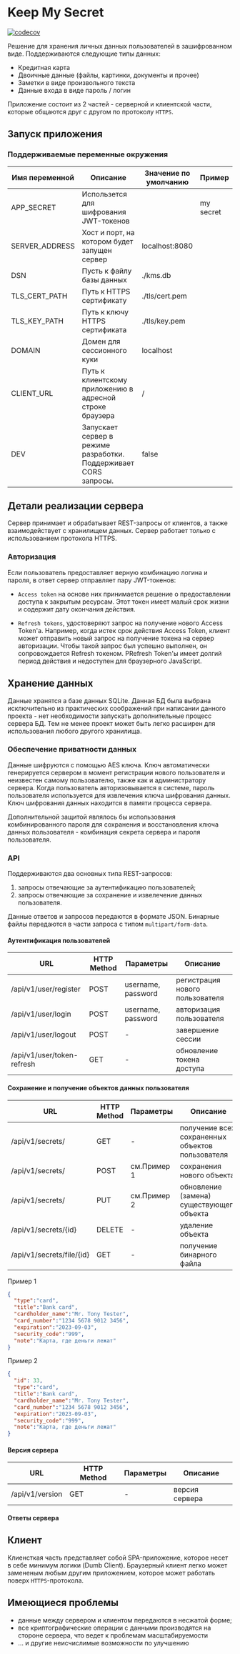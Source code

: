 # Keep My Secret #

[![codecov](https://codecov.io/gh/grafviktor/keep-my-secret/branch/master/graph/badge.svg?token=wrIL0tyQ5q)](https://codecov.io/gh/grafviktor/keep-my-secret)

Решение для хранения личных данных пользователей в зашифрованном виде. Поддерживаются следующие типы данных:

* Кредитная карта
* Двоичные данные (файлы, картинки, документы и прочее)
* Заметки в виде произвольного текста
* Данные входа в виде пароль / логин

Приложение состоит из 2 частей - серверной и клиентской части, которые общаются друг с другом по протоколу `HTTPS`.

## Запуск приложения ##

### Поддерживаемые переменные окружения ###

| Имя переменной | Описание                                                         | Значение по умолчанию | Пример    |
|----------------|------------------------------------------------------------------|-----------------------|-----------|
| APP_SECRET     | Использется для шифрования JWT-токенов                           |                       | my secret |
| SERVER_ADDRESS | Хост и порт, на котором будет запущен сервер                     | localhost:8080        |           |
| DSN            | Пусть к файлу базы данных                                        | ./kms.db              |           |
| TLS_CERT_PATH  | Путь к HTTPS сертификату                                         | ./tls/cert.pem        |           |
| TLS_KEY_PATH   | Путь к ключу HTTPS сертификата                                   | ./tls/key.pem         |           |
| DOMAIN         | Домен для сессионного куки                                       | localhost             |           |
| CLIENT_URL     | Путь к клиентскому приложению в адресной строке браузера         | /                     |           |
| DEV            | Запускает сервер в режиме разработки. Поддерживает CORS запросы. | false                 |           |

## Детали реализации сервера ##

Сервер принимает и обрабатывает REST-запросы от клиентов, а также взаимодействует с хранилищем данных. Сервер работает только с использованием протокола HTTPS.

### Авторизация ###

Если пользователь предоставляет верную комбинацию логина и пароля, в ответ сервер отправляет пару JWT-токенов:

* `Access token` на основе них принимается решение о предоставлении доступа к закрытым ресурсам. Этот токен имеет малый срок жизни и содержит дату окончания действия.

* `Refresh tokens`, удостоверяют запрос на получение нового Access Token'а. Например, когда истек срок действия Access Token, клиент может отправить новый запрос на получение токена на сервер авторизации. Чтобы такой запрос был успешно выполнен, он сопровождается Refresh токеном. РRefresh Token'ы имеет долгий период действия и недоступен для браузерного JavaScript.

## Хранение данных ##

Данные хранятся а базе данных SQLite. Данная БД была выбрана исключительно из практических соображений при написании данного проекта - нет необходимости запускать дополнительные процесс сервера БД. Тем не менее проект может быть легко расширен для использования любого другого хранилища.

### Обеспечение приватности данных ###

Данные шифруются с помощью AES ключа. Ключ автоматически генерируется сервером в момент регистрации нового пользователя и неизвестен самому пользователю, также как и администратору сервера. Когда пользователь авторизовывается в системе, пароль пользователя используется для извлечения ключа шифрования данных. Ключ шифрования данных находится в памяти процесса сервера. 

Дополнительной защитой являлось бы использования комбинированного пароля для сохранения и восстановления ключа данных пользователя - комбинация секрета сервера и пароля пользователя.

### API ###

Поддерживаются два основных типа REST-запросов:

1. запросы отвечающие за аутентификацию пользователей;
2. запросы отвечающие за сохранение и извелечение данных пользователя.

Данные ответов и запросов передаются в формате JSON. Бинарные файлы передаются в части запроса с типом `multipart/form-data`.

#### Аутентификация пользователей ####

| URL                        | HTTP Method | Параметры          | Описание                        |
|----------------------------|-------------|--------------------|---------------------------------|
| /api/v1/user/register      | POST        | username, password | регистрация нового пользователя |
| /api/v1/user/login         | POST        | username, password | авторизация пользователя        |
| /api/v1/user/logout        | POST        | -                  | завершение сессии               |
| /api/v1/user/token-refresh | GET         | -                  | обновление токена доступа       |

#### Сохранение и получение объектов данных пользователя ####

| URL                       | HTTP Method | Параметры   | Описание                                         |
|---------------------------|-------------|-------------|--------------------------------------------------|
| /api/v1/secrets/          | GET         | -           | получение всех сохраненных объектов пользователя |
| /api/v1/secrets/          | POST        | см.Пример 1 | сохранения нового объекта                        |
| /api/v1/secrets/          | PUT         | см.Пример 2 | обновление (замена) существующего объекта        |
| /api/v1/secrets/{id}      | DELETE      | -           | удаление объекта                                 |
| /api/v1/secrets/file/{id} | GET         | -           | получение бинарного файла                        |

Пример 1
```json
{
  "type":"card",
  "title":"Bank card",
  "cardholder_name":"Mr. Tony Tester",
  "card_number":"1234 5678 9012 3456",
  "expiration":"2023-09-03",
  "security_code":"999",
  "note":"Карта, где деньги лежат"
}
```

Пример 2
```json
{
  "id": 33,
  "type":"card",
  "title":"Bank card",
  "cardholder_name":"Mr. Tony Tester",
  "card_number":"1234 5678 9012 3456",
  "expiration":"2023-09-03",
  "security_code":"999",
  "note":"Карта, где деньги лежат"
}
```

#### Версия сервера ####

| URL              | HTTP Method | Параметры          | Описание       |
|------------------|-------------|--------------------|----------------|
| /api/v1/version  | GET         | -                  | версия сервера |

#### Ответы сервера ####

## Клиент ##

Клиенсткая часть представляет собой SPA-приложение, которое несет в себе минимум логики (Dumb Client). Браузерный клиент легко может замененым любым другим приложением, которое может работать поверх `HTTPS`-протокола.

## Имеющиеся проблемы ##

* данные между сервером и клиентом передаются в несжатой форме;
* все криптографические операции с данными производятся на стороне сервера, что ведет к проблемам масштабируемости
* ... и другие неисчислимые возможности по улучшению